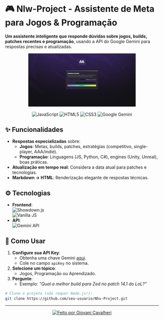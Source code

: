 # 🎮 Nlw-Project - Assistente de Meta para Jogos & Programação  

**Um assistente inteligente que responde dúvidas sobre jogos, builds, patches recentes e programação**, usando a API do Google Gemini para respostas precisas e atualizadas.  

<div align="center">
  <img src="https://raw.githubusercontent.com/GiovaniCavalheri/Nlw-Project/main/img-start.jpeg" alt="Interface do Nlw-Project" width="70%">
  
  ![JavaScript](https://img.shields.io/badge/JavaScript-ES6+-F7DF1E?logo=javascript)
  ![HTML5](https://img.shields.io/badge/HTML5-E34F26?logo=html5&logoColor=white)
  ![CSS3](https://img.shields.io/badge/CSS3-1572B6?logo=css3&logoColor=white)
  ![Google Gemini](https://img.shields.io/badge/Google_Gemini-2.5_Flash-4285F4?logo=google)
</div>

## ✨ Funcionalidades  
- **Respostas especializadas** sobre:  
  - **Jogos**: Metas, builds, patches, estratégias (competitivo, single-player, AAA/indie).  
  - **Programação**: Linguagens (JS, Python, C#), engines (Unity, Unreal), boas práticas.  
- **Atualização em tempo real**: Considera a data atual para patches e tecnologias.  
- **Markdown → HTML**: Renderização elegante de respostas técnicas.  

## ⚙️ Tecnologias  
- **Frontend**:  
  ![Showdown.js](https://img.shields.io/badge/Showdown.js-Markdown_Converter-FF5733)  
  ![Vanilla JS](https://img.shields.io/badge/Vanilla_JS-No_Frameworks-FF9A00)  
- **API**:  
  ![Gemini API](https://img.shields.io/badge/Gemini_API-2.5_Flash-4285F4?logo=google)  

## 🚀 Como Usar  
1. **Configure sua API Key**:  
   - Obtenha uma chave Gemini [aqui](https://ai.google.dev/).  
   - Cole no campo `apiKey` no sistema.  
2. **Selecione um tópico**:  
   - Jogos, Programação ou Aprendizado.  
3. **Pergunte**:  
   - Exemplo: *"Qual a melhor build para Zed no patch 14.1 do LoL?"*  

```bash
# Clone o projeto (não requer Node.js!):
git clone https://github.com/seu-usuario/Nhv-Project.git
```


---
<p align="center">
  <a href="https://github.com/GiovaniCavalheri">
    <img src="https://img.shields.io/badge/Feito%20com-%E2%9D%A4%EF%B8%8F%20por%20Giovani%20Cavalheri-800080?style=flat&logo=github" alt="Feito por Giovani Cavalheri">
  </a>
</p>
